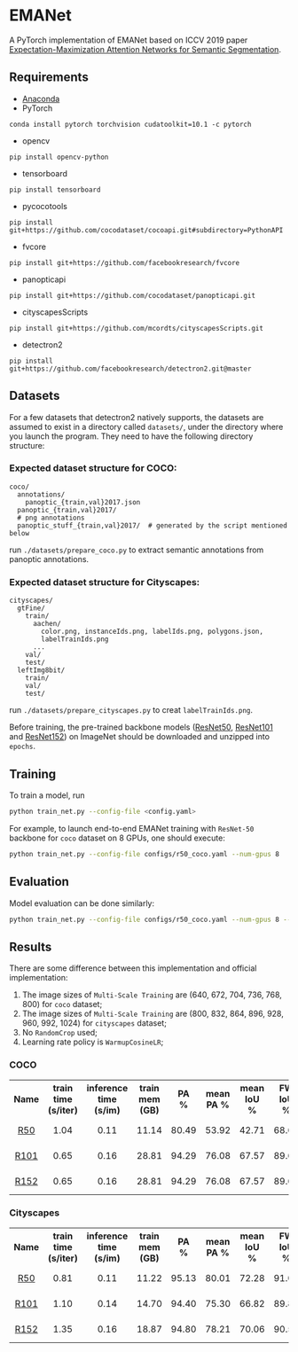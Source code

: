 # EMANet
A PyTorch implementation of EMANet based on ICCV 2019 paper [Expectation-Maximization Attention Networks for Semantic Segmentation](https://arxiv.org/abs/1907.13426). 

## Requirements
- [Anaconda](https://www.anaconda.com/download/)
- PyTorch
```
conda install pytorch torchvision cudatoolkit=10.1 -c pytorch
```
- opencv
```
pip install opencv-python
```
- tensorboard
```
pip install tensorboard
```
- pycocotools
```
pip install git+https://github.com/cocodataset/cocoapi.git#subdirectory=PythonAPI
```
- fvcore
```
pip install git+https://github.com/facebookresearch/fvcore
```
- panopticapi
```
pip install git+https://github.com/cocodataset/panopticapi.git
```
- cityscapesScripts
```
pip install git+https://github.com/mcordts/cityscapesScripts.git
```
- detectron2
```
pip install git+https://github.com/facebookresearch/detectron2.git@master
```

## Datasets
For a few datasets that detectron2 natively supports, the datasets are assumed to exist in a directory called
`datasets/`, under the directory where you launch the program. They need to have the following directory structure:

### Expected dataset structure for COCO:
```
coco/
  annotations/
    panoptic_{train,val}2017.json
  panoptic_{train,val}2017/
  # png annotations
  panoptic_stuff_{train,val}2017/  # generated by the script mentioned below
```
run `./datasets/prepare_coco.py` to extract semantic annotations from panoptic annotations.

### Expected dataset structure for Cityscapes:
```
cityscapes/
  gtFine/
    train/
      aachen/
        color.png, instanceIds.png, labelIds.png, polygons.json,
        labelTrainIds.png
      ...
    val/
    test/
  leftImg8bit/
    train/
    val/
    test/
```
run `./datasets/prepare_cityscapes.py` to creat `labelTrainIds.png`.

Before training, the pre-trained backbone models ([ResNet50](https://hangzh.s3.amazonaws.com/encoding/models/resnet50-25c4b509.zip), 
[ResNet101](https://hangzh.s3.amazonaws.com/encoding/models/resnet101-2a57e44d.zip) and 
[ResNet152](https://hangzh.s3.amazonaws.com/encoding/models/resnet152-0d43d698.zip)) on ImageNet should be downloaded 
and unzipped into `epochs`.  

## Training
To train a model, run
```bash
python train_net.py --config-file <config.yaml>
```

For example, to launch end-to-end EMANet training with `ResNet-50` backbone for `coco` dataset on 8 GPUs, one should execute:
```bash
python train_net.py --config-file configs/r50_coco.yaml --num-gpus 8
```

## Evaluation
Model evaluation can be done similarly:
```bash
python train_net.py --config-file configs/r50_coco.yaml --num-gpus 8 --eval-only MODEL.WEIGHTS epochs/model.pth
```

## Results
There are some difference between this implementation and official implementation:
1. The image sizes of `Multi-Scale Training` are (640, 672, 704, 736, 768, 800) for `coco` dataset;
2. The image sizes of `Multi-Scale Training` are (800, 832, 864, 896, 928, 960, 992, 1024) for `cityscapes` dataset;
3. No `RandomCrop` used;
4. Learning rate policy is `WarmupCosineLR`;

### COCO
<table>
	<tbody>
		<!-- START TABLE -->
		<!-- TABLE HEADER -->
		<th>Name</th>
		<th>train time (s/iter)</th>
		<th>inference time (s/im)</th>
		<th>train mem (GB)</th>
		<th>PA</br>%</th>
		<th>mean PA %</th>
		<th>mean IoU %</th>
		<th>FW IoU %</th>
		<th>download link</th>
		<!-- TABLE BODY -->
		<!-- ROW: r50 -->
		<tr>
			<td align="center"><a href="configs/r50_coco.yaml">R50</a></td>
			<td align="center">1.04</td>
			<td align="center">0.11</td>
			<td align="center">11.14</td>
			<td align="center">80.49</td>
			<td align="center">53.92</td>
			<td align="center">42.71</td>
			<td align="center">68.69</td>
			<td align="center"><a href="https://pan.baidu.com/s/1jP7zWezVPBZWx_9LjJCgWg">model</a>&nbsp;|&nbsp;xxi8</td>
		</tr>
		<!-- ROW: r101 -->
		<tr>
			<td align="center"><a href="configs/r101_coco.yaml">R101</a></td>
			<td align="center">0.65</td>
			<td align="center">0.16</td>
			<td align="center">28.81</td>
			<td align="center">94.29</td>
			<td align="center">76.08</td>
			<td align="center">67.57</td>
			<td align="center">89.69</td>
			<td align="center"><a href="https://pan.baidu.com/s/1eqt2U2gIBeE_UMtluCKIcQ">model</a>&nbsp;|&nbsp;xnvs</td>
		</tr>
		<!-- ROW: r152 -->
		<tr>
			<td align="center"><a href="configs/r152_coco.yaml">R152</a></td>
			<td align="center">0.65</td>
			<td align="center">0.16</td>
			<td align="center">28.81</td>
			<td align="center">94.29</td>
			<td align="center">76.08</td>
			<td align="center">67.57</td>
			<td align="center">89.69</td>
			<td align="center"><a href="https://pan.baidu.com/s/1eqt2U2gIBeE_UMtluCKIcQ">model</a>&nbsp;|&nbsp;xnvs</td>
		</tr>
	</tbody>
</table>

### Cityscapes
<table>
	<tbody>
		<!-- START TABLE -->
		<!-- TABLE HEADER -->
		<th>Name</th>
		<th>train time (s/iter)</th>
		<th>inference time (s/im)</th>
		<th>train mem (GB)</th>
		<th>PA</br>%</th>
		<th>mean PA %</th>
		<th>mean IoU %</th>
		<th>FW IoU %</th>
		<th>download link</th>
		<!-- TABLE BODY -->
		<!-- ROW: r50 -->
		<tr>
			<td align="center"><a href="configs/r50_cityscapes.yaml">R50</a></td>
			<td align="center">0.81</td>
			<td align="center">0.11</td>
			<td align="center">11.22</td>
			<td align="center">95.13</td>
			<td align="center">80.01</td>
			<td align="center">72.28</td>
			<td align="center">91.09</td>
			<td align="center"><a href="https://pan.baidu.com/s/1NPLplUoKDaTUHCM5Yd98Iw">model</a>&nbsp;|&nbsp;x2d5</td>
		</tr>
		<!-- ROW: r101 -->
		<tr>
			<td align="center"><a href="configs/r101_cityscapes.yaml">R101</a></td>
			<td align="center">1.10</td>
			<td align="center">0.14</td>
			<td align="center">14.70</td>
			<td align="center">94.40</td>
			<td align="center">75.30</td>
			<td align="center">66.82</td>
			<td align="center">89.88</td>
			<td align="center"><a href="https://pan.baidu.com/s/11p-tu7zE9MNPTN4JkKVD4Q">model</a>&nbsp;|&nbsp;4up9</td>
		</tr>
		<!-- ROW: r152 -->
		<tr>
			<td align="center"><a href="configs/r152_cityscapes.yaml">R152</a></td>
			<td align="center">1.35</td>
			<td align="center">0.16</td>
			<td align="center">18.87</td>
			<td align="center">94.80</td>
			<td align="center">78.21</td>
			<td align="center">70.06</td>
			<td align="center">90.52</td>
			<td align="center"><a href="https://pan.baidu.com/s/1PsAnXAv3dTI4gKi87rZjMQ">model</a>&nbsp;|&nbsp;y82y</td>
		</tr>
	</tbody>
</table>